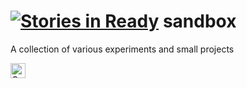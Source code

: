 [![Stories in Ready](https://badge.waffle.io/bshyong/sandbox.png?label=ready&title=Ready)](https://waffle.io/bshyong/sandbox)
sandbox
=======

A collection of various experiments and small projects

<a href="https://assembly.com/meta/bounties"><img src="https://asm-badger.herokuapp.com/meta/badges/tasks.svg" height="24px" alt="Open Tasks" /></a>
